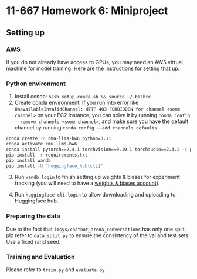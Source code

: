 # 11-667 Homework 6: Miniproject

## Setting up

### AWS
If you do not already have access to GPUs, you may need an AWS virtual
  machine for model training.
[Here are the instructions for setting that up.](https://docs.google.com/presentation/d/1Tw_klO84R9G7CZ3cINAKgy4BfdNm-8dlnRXSBIVD_3A/edit?usp=sharing) 

### Python environment
1. Install conda: `bash setup-conda.sh && source ~/.bashrc`
2. Create conda environment:
   If you run into error like `UnavailableInvalidChannel: HTTP 403 FORBIDDEN for channel <some channel>` on your EC2 instance, you can solve it by running `conda config --remove channels <some channel>`, and make sure you have the default channel by running `conda config --add channels defaults`.
```bash
conda create -n cmu-llms-hw6 python=3.11
conda activate cmu-llms-hw6
conda install pytorch==2.4.1 torchvision==0.19.1 torchaudio==2.4.1 -c pytorch
pip install -r requirements.txt
pip install wandb
pip install -U "huggingface_hub[cli]"
```
3. Run `wandb login` to finish setting up weights & biases for experiment tracking (you will need to have a [weights & biases account](https://wandb.ai/login)).  

4. Run `huggingface-cli login` to allow downloading and uploading to Huggingface hub. 


### Preparing the data
Due to the fact that `lmsys/chatbot_arena_conversations` has only one split, plz refer to `data_split.py` to ensure the consistency of the val and test sets. Use a fixed rand seed.

### Training and Evaluation
Please refer to `train.py` and `evaluate.py`